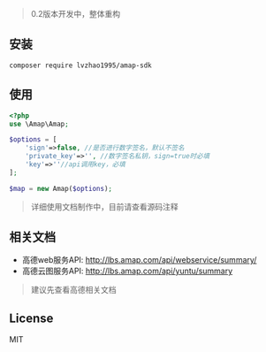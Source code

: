 > 0.2版本开发中，整体重构

## 安装

```shell
composer require lvzhao1995/amap-sdk
```

## 使用

```php
<?php
use \Amap\Amap;

$options = [
    'sign'=>false, //是否进行数字签名，默认不签名
    'private_key'=>'', //数字签名私钥，sign=true时必填
    'key'=>''//api调用key，必填
];

$map = new Amap($options);
```

> 详细使用文档制作中，目前请查看源码注释

## 相关文档

* 高德web服务API: http://lbs.amap.com/api/webservice/summary/
* 高德云图服务API: http://lbs.amap.com/api/yuntu/summary

> 建议先查看高德相关文档

## License

MIT

